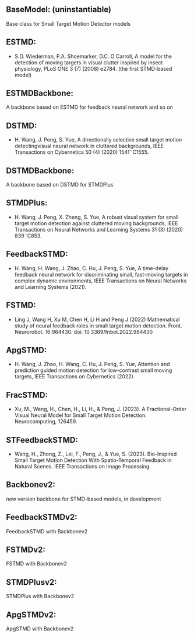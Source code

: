 ## BaseModel: (uninstantiable)
Base class for Small Target Motion Detector models

## ESTMD: 
- S.D. Wiederman, P.A. Shoemarker, D.C. O Carroll, A model for the
detection of moving targets in visual clutter inspired by insect 
physiology, PLoS ONE 3 (7) (2008) e2784.
(the first STMD-based model)

## ESTMDBackbone: 
A backbone based on ESTMD for feedback neural network and so on

## DSTMD: 
- H. Wang, J. Peng, S. Yue, A directionally selective small target 
motion detectingvisual neural network in cluttered backgrounds, IEEE 
Transactions on Cybernetics 50 (4) (2020) 1541¨C1555.

## DSTMDBackbone: 
A backbone based on DSTMD for STMDPlus

## STMDPlus:
- H. Wang, J. Peng, X. Zheng, S. Yue, A robust visual system for 
small target motion detection against cluttered moving backgrounds, 
IEEE Transactions on Neural Networks and Learning Systems 31 (3) 
(2020) 839¨C853.

## FeedbackSTMD: 
- H. Wang, H. Wang, J. Zhao, C. Hu, J. Peng, S. Yue, A time-delay 
feedback neural network for discriminating small, fast-moving targets
in complex dynamic environments, IEEE Transactions on Neural Networks
and Learning Systems (2021).

## FSTMD: 
- Ling J, Wang H, Xu M, Chen H, Li H and Peng J (2022) 
Mathematical study of neural feedback roles in small target motion 
detection. Front. Neurorobot. 16:984430. 
doi: 10.3389/fnbot.2022.984430

## ApgSTMD: 
- H. Wang, J. Zhao, H. Wang, C. Hu, J. Peng, S. Yue, Attention and 
prediction guided motion detection for low-contrast small moving targets, 
IEEE Transactions on Cybernetics (2022).

## FracSTMD:
- Xu, M., Wang, H., Chen, H., Li, H., & Peng, J. (2023). 
A Fractional-Order Visual Neural Model for Small Target Motion Detection. 
Neurocomputing, 126459.

## STFeedbackSTMD:
- Wang, H., Zhong, Z., Lei, F., Peng, J., & Yue, S. (2023). 
Bio-Inspired Small Target Motion Detection With Spatio-Temporal 
Feedback in Natural Scenes. IEEE Transactions on Image Processing.

## Backbonev2: 
new version backbone for STMD-based models, in development

## FeedbackSTMDv2: 
FeedbackSTMD with Backbonev2

## FSTMDv2:
FSTMD with Backbonev2

## STMDPlusv2:
STMDPlus with Backbonev2

## ApgSTMDv2: 
ApgSTMD with Backbonev2


